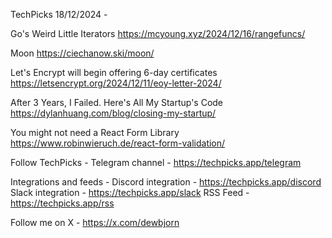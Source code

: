 TechPicks 18/12/2024 -

Go's Weird Little Iterators
https://mcyoung.xyz/2024/12/16/rangefuncs/

Moon
https://ciechanow.ski/moon/

Let's Encrypt will begin offering 6-day certificates
https://letsencrypt.org/2024/12/11/eoy-letter-2024/

After 3 Years, I Failed. Here's All My Startup's Code
https://dylanhuang.com/blog/closing-my-startup/

You might not need a React Form Library
https://www.robinwieruch.de/react-form-validation/

Follow TechPicks -
Telegram channel - https://techpicks.app/telegram

Integrations and feeds -
Discord integration - https://techpicks.app/discord
Slack integration - https://techpicks.app/slack
RSS Feed - https://techpicks.app/rss

Follow me on X - https://x.com/dewbjorn